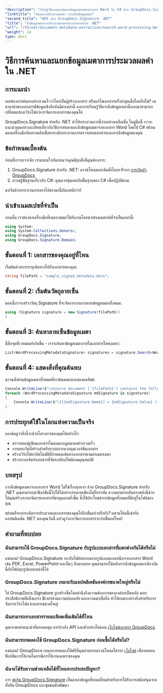 ```yaml
---
"description": "เรียนรู้วิธีแยกและค้นหาข้อมูลเมตาของเอกสาร Word ใน C# ด้วย GroupDocs.Signature จัดการเอกสารได้ง่ายขึ้นด้วยคู่มือทีละขั้นตอนนี้"
"linktitle": "ค้นหาการประมวลผลคำ การสกัดข้อมูลเมตา"
"second_title": "API ของ GroupDocs.Signature .NET"
"title": "ดึงข้อมูลเมตาการประมวลผลคำอย่างง่ายดายด้วย .NET"
"url": "/th/net/document-metadata-extraction/search-word-processing-metadata-extraction/"
"weight": 14
type: docs
---
```

# วิธีการค้นหาและแยกข้อมูลเมตาการประมวลผลคำใน .NET

## การแนะนำ

เคยต้องการค้นหาอย่างรวดเร็วว่าใครเป็นผู้สร้างเอกสาร หรือแก้ไขเอกสารครั้งล่าสุดเมื่อใดหรือไม่? เมตาดาต้าของเอกสารมีข้อมูลเชิงลึกอันมีค่าเหล่านี้ และการเรียนรู้วิธีการดึงข้อมูลเหล่านี้ออกมาสามารถเปลี่ยนแปลงเวิร์กโฟลว์การจัดการเอกสารของคุณได้

GroupDocs.Signature สำหรับ .NET ทำให้กระบวนการนี้ง่ายอย่างเหลือเชื่อ ในคู่มือนี้ เราจะแนะนำคุณอย่างละเอียดเกี่ยวกับวิธีการค้นหาและดึงข้อมูลเมตาจากเอกสาร Word โดยใช้ C# พร้อมมอบเครื่องมืออันทรงพลังเพื่อยกระดับกระบวนการตรวจสอบเอกสารและการดึงข้อมูลของคุณ

## ข้อกำหนดเบื้องต้น

ก่อนที่เราจะเจาะลึก เรามาแน่ใจกันก่อนว่าคุณมีทุกสิ่งที่คุณต้องการ:

1. GroupDocs.Signature สำหรับ .NET: ดาวน์โหลดและติดตั้งไลบรารีจาก [การเปิดตัว GroupDocs](https://releases.groupdocs.com/signature/net/)
2. ความรู้พื้นฐานเกี่ยวกับ C#: คุณควรคุ้นเคยกับพื้นฐานของ C# เพื่อปฏิบัติตาม

มาเริ่มด้วยกระบวนการตรงไปตรงมานี้กันเลยดีกว่า!

## นำเข้าเนมสเปซที่จำเป็น

ก่อนอื่น เราต้องนำเครื่องมือที่เหมาะสมมาใช้กับงานโดยนำเข้าเนมสเปซที่จำเป็นเหล่านี้:

```csharp
using System;
using System.Collections.Generic;
using GroupDocs.Signature;
using GroupDocs.Signature.Domain;
```

## ขั้นตอนที่ 1: เอกสารของคุณอยู่ที่ไหน

เริ่มต้นด้วยการระบุเส้นทางไปยังเอกสารของคุณ:

```csharp
string filePath = "sample_signed_metadata.docx";
```

## ขั้นตอนที่ 2: เริ่มต้นวัตถุลายเซ็น

ตอนนี้เราจะสร้างวัตถุ Signature ที่จะจัดการงานการแยกข้อมูลเมตาทั้งหมด:

```csharp
using (Signature signature = new Signature(filePath))
{
```

## ขั้นตอนที่ 3: ค้นหาลายเซ็นข้อมูลเมตา

นี่คือจุดที่เวทมนตร์เกิดขึ้น - เราจะค้นหาข้อมูลเมตาภายในเอกสารโดยเฉพาะ:

```csharp
List<WordProcessingMetadataSignature> signatures = signature.Search<WordProcessingMetadataSignature>(SignatureType.Metadata);
```

## ขั้นตอนที่ 4: แสดงสิ่งที่คุณค้นพบ

มาวนซ้ำผ่านข้อมูลเมตาทั้งหมดที่เราค้นพบและแสดงผลลัพธ์:

```csharp
Console.WriteLine($"\nSource document ['{filePath}'] contains the following signatures:");
foreach (WordProcessingMetadataSignature mdSignature in signatures)
{
    Console.WriteLine($"\t[{mdSignature.Name}] = {mdSignature.Value} ({mdSignature.Type})");
}
```

## การประยุกต์ใช้ในโลกแห่งความเป็นจริง

ลองคิดดูว่าสิ่งนี้จะช่วยโครงการของคุณได้อย่างไร:
- ตรวจสอบผู้เขียนเอกสารในแผนกกฎหมายอย่างรวดเร็ว
- การแยกวันที่สร้างสำหรับระบบการควบคุมเวอร์ชันเอกสาร
- สร้างเวิร์กโฟลว์อัตโนมัติที่กำหนดเส้นทางเอกสารตามค่าเมตาเดตา
- สร้างระบบจัดทำเอกสารที่จัดระเบียบไฟล์ตามคุณสมบัติ

## บทสรุป

การดึงข้อมูลเมตาจากเอกสาร Word ไม่ใช่เรื่องยุ่งยาก ด้วย GroupDocs.Signature สำหรับ .NET คุณสามารถนำฟังก์ชันนี้ไปใช้ได้อย่างง่ายดายเพียงไม่กี่บรรทัด ความสามารถอันทรงพลังนี้ช่วยให้คุณสร้างระบบจัดการเอกสารที่ชาญฉลาดยิ่งขึ้น ซึ่งใช้ประโยชน์จากข้อมูลทั้งหมดที่มีอยู่ในไฟล์ของคุณ

พร้อมที่จะยกระดับการประมวลผลเอกสารของคุณไปอีกขั้นแล้วหรือยัง? ผสานโค้ดนี้เข้ากับแอปพลิเคชัน .NET ของคุณวันนี้ แล้วดูว่าการจัดการเอกสารจะง่ายขึ้นแค่ไหน!

## คำถามที่พบบ่อย

### ฉันสามารถใช้ GroupDocs.Signature กับรูปแบบเอกสารที่แตกต่างกันได้หรือไม่

แน่นอน! GroupDocs.Signature รองรับไฟล์หลากหลายรูปแบบนอกเหนือจากเอกสาร Word เช่น PDF, Excel, PowerPoint และอื่นๆ อีกมากมาย คุณสามารถใช้หลักการดึงข้อมูลเมตาเดียวกันนี้กับไฟล์ทุกรูปแบบเหล่านี้ได้

### GroupDocs.Signature เหมาะกับแอปพลิเคชันองค์กรขนาดใหญ่หรือไม่

ใช่ GroupDocs.Signature ถูกสร้างขึ้นโดยคำนึงถึงความต้องการขององค์กรเป็นหลัก มอบประสิทธิภาพที่แข็งแกร่ง ฟีเจอร์ด้านความปลอดภัย และความน่าเชื่อถือ ทำให้เหมาะอย่างยิ่งสำหรับการจัดการเวิร์กโฟลว์เอกสารขนาดใหญ่

### ฉันสามารถหาเอกสารรายละเอียดเพิ่มเติมได้ที่ไหน

คุณจะพบคำแนะนำที่ครอบคลุม การอ้างอิง API และตัวอย่างโค้ดบน [เว็บไซต์เอกสาร GroupDocs](https://tutorials-groupdocs.com/signature/net/).

### ฉันสามารถทดลองใช้ GroupDocs.Signature ก่อนซื้อได้หรือไม่?

แน่นอน! GroupDocs เสนอการทดลองใช้ฟรีที่คุณสามารถดาวน์โหลดได้จาก [เว็บไซต์](https://releases.groupdocs.com/) เพื่อทดสอบฟังก์ชันการใช้งานในกรณีการใช้งานเฉพาะของคุณ

### ฉันจะได้รับความช่วยเหลือได้ที่ไหนหากประสบปัญหา?

การ [ฟอรัม GroupDocs.Signature](https://forum.groupdocs.com/c/signature/13) เป็นแหล่งข้อมูลที่ยอดเยี่ยมสำหรับการได้รับการสนับสนุนจากทั้งทีม GroupDocs และชุมชนนักพัฒนา